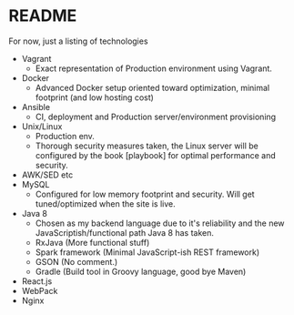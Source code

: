 # README 
For now, just a listing of technologies
* Vagrant
  * Exact representation of Production environment using Vagrant.
* Docker
  * Advanced Docker setup oriented toward optimization, minimal footprint (and low hosting cost)
* Ansible
  * CI, deployment and Production server/environment provisioning
* Unix/Linux
  * Production env. 
  * Thorough security measures taken, the Linux server will be configured by the book [playbook] for optimal performance and security.
* AWK/SED etc
* MySQL
  * Configured for low memory footprint and security. Will get tuned/optimized when the site is live.
* Java 8
  * Chosen as my backend language due to it's reliability and the new JavaScriptish/functional path Java 8 has taken.
  * RxJava (More functional stuff)
  * Spark framework (Minimal JavaScript-ish REST framework)
  * GSON (No comment.)
  * Gradle (Build tool in Groovy language, good bye Maven)
* React.js
* WebPack
* Nginx